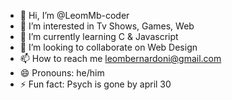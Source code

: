 - 👋 Hi, I’m @LeomMb-coder
- 👀 I’m interested in Tv Shows, Games, Web
- 🌱 I’m currently learning C & Javascript
- 💞️ I’m looking to collaborate on Web Design
- 📫 How to reach me leombernardoni@gmail.com
- 😄 Pronouns: he/him
- ⚡ Fun fact: Psych is gone by april 30

<!---
LeomMb-coder/LeomMb-coder is a ✨ special ✨ repository because its `README.md` (this file) appears on your GitHub profile.
You can click the Preview link to take a look at your changes.
--->
